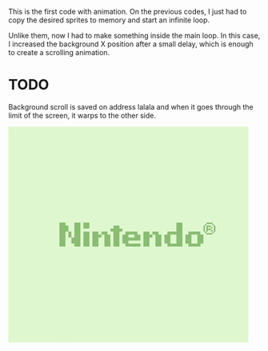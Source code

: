This is the first code with animation. 
On the previous codes, I just had to copy the desired sprites to memory and start an infinite loop.

Unlike them, now I had to make something inside the main loop.
In this case, I increased the background X position after a small delay, which is enough to create a scrolling animation.

# TODO
Background scroll is saved on address lalala and when it goes through the limit of the screen, it warps to the other side.

![Background Scroll](bg_scroll.gif)